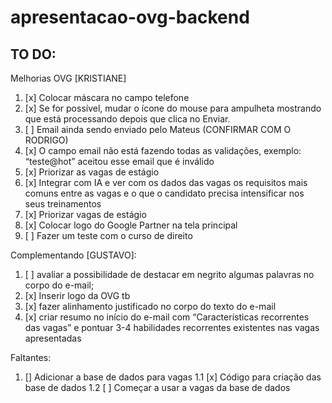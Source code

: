 # apresentacao-ovg-backend

## TO DO:

Melhorias OVG [KRISTIANE]

1. [x] Colocar máscara no campo telefone
2. [x] Se for possível, mudar o ícone do mouse para ampulheta mostrando que está processando depois que clica no Enviar.
3. [ ] Email ainda sendo enviado pelo Mateus (CONFIRMAR COM O RODRIGO)
4. [x] O campo email não está fazendo todas as validações, exemplo: “teste@hot” aceitou esse email que é inválido
5. [x] Priorizar as vagas de estágio
6. [x] Integrar com IA e ver com os dados das vagas os requisitos mais comuns entre as vagas e o que o candidato precisa intensificar nos seus treinamentos
7. [x] Priorizar vagas de estágio
8. [x] Colocar logo do Google Partner na tela principal
9. [ ] Fazer um teste com o curso de direito

Complementando [GUSTAVO]:

1. [ ] avaliar a possibilidade de destacar em negrito algumas palavras no corpo do e-mail;
2. [x] Inserir logo da OVG tb
3. [x] fazer alinhamento justificado no corpo do texto do e-mail
4. [x] criar resumo no início do e-mail com “Características recorrentes das vagas” e pontuar 3-4 habilidades recorrentes existentes nas vagas apresentadas

Faltantes:

1. [] Adicionar a base de dados para vagas
   1.1 [x] Código para criação das base de dados
   1.2 [ ] Começar a usar a vagas da base de dados
